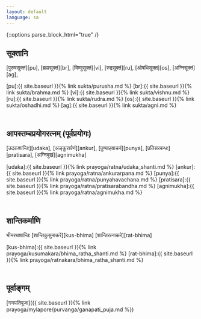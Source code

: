 ```yaml
---
layout: default
language: sa
---
```


{::options parse_block_html="true" /}
<div lang="{{ page.language }}" class="index">

## सूक्तानि

[पुरुषसूक्तं][pu],
[ब्रह्मसूक्तं][br],
[विष्णुसूक्तं][vi],
[रुद्रसूक्तं][ru],
[ओषधिसूक्त][os],
[अग्निसूक्तं][ag],

[pu]:{{ site.baseurl }}{% link sukta/purusha.md %}
[br]:{{ site.baseurl }}{% link sukta/brahma.md %}
[vi]:{{ site.baseurl }}{% link sukta/vishnu.md %}
[ru]:{{ site.baseurl }}{% link sukta/rudra.md %}
[os]:{{ site.baseurl }}{% link sukta/oshadhi.md %}
[ag]:{{ site.baseurl }}{% link sukta/agni.md %}

## <br>आपस्तम्बप्रयोगरत्नम् (पूर्वप्रयोगः)  

[उदकशान्तिः][udaka],
[अङ्कुरार्पणं][ankur],
[पुण्याहवाचनं][punya],
[प्रतिसरबन्धः][pratisara],
[अग्निमुखं][agnimukha]

[udaka]:{{ site.baseurl }}{% link prayoga/ratna/udaka_shanti.md %}
[ankur]:{{ site.baseurl }}{% link prayoga/ratna/ankurarpana.md %}
[punya]:{{ site.baseurl }}{% link prayoga/ratna/punyahavachana.md %}
[pratisara]:{{ site.baseurl }}{% link prayoga/ratna/pratisarabandha.md %}
[agnimukha]:{{ site.baseurl }}{% link prayoga/ratna/agnimukha.md %}

## <br>शान्तिकर्माणि

भीमरथशान्तिः [शान्तिकुसुमाकरे][kus-bhima] [शान्तिरत्नाकरे][rat-bhima]

[kus-bhima]:{{ site.baseurl }}{% link prayoga/kusumakara/bhima_ratha_shanti.md %}
[rat-bhima]:{{ site.baseurl }}{% link prayoga/ratnakara/bhima_ratha_shanti.md %}

## <br>पूर्वाङ्गम्

[गणपतिपूजा]({{ site.baseurl }}{% link prayoga/mylapore/purvanga/ganapati_puja.md %})
</div>

